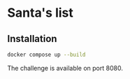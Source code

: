 # Santa's list

## Installation

```sh
docker compose up --build
```

The challenge is available on port 8080.
